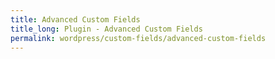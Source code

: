 ```yaml
---
title: Advanced Custom Fields
title_long: Plugin - Advanced Custom Fields
permalink: wordpress/custom-fields/advanced-custom-fields
---
```

 